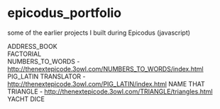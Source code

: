 epicodus_portfolio
==================

some of the earlier projects I built during Epicodus (javascript)


ADDRESS_BOOK	
FACTORIAL	
NUMBERS_TO_WORDS	- http://thenextepicode.3owl.com/NUMBERS_TO_WORDS/index.html
PIG_LATIN	TRANSLATOR - http://thenextepicode.3owl.com/PIG_LATIN/index.html
NAME THAT TRIANGLE - http://thenextepicode.3owl.com/TRIANGLE/triangles.html
YACHT DICE 
